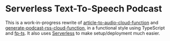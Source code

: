 #  Serverless Text-To-Speech Podcast

This is a work-in-progress rewrite of [article-to-audio-cloud-function](https://github.com/malob/article-to-audio-cloud-function) and [generate-podcast-rss-cloud-function](https://github.com/malob/generate-podcast-rss-cloud-function), in a functional style using TypeScript and [fp-ts](https://gcanti.github.io/fp-ts/). It also uses [Serverless](https://serverless.com) to make setup/deployment much easier.
